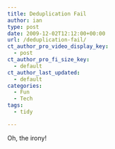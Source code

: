 ```yaml
---
title: Deduplication Fail
author: ian
type: post
date: 2009-12-02T12:12:00+00:00
url: /deduplication-fail/
ct_author_pro_video_display_key:
  - post
ct_author_pro_fi_size_key:
  - default
ct_author_last_updated:
  - default
categories:
  - Fun
  - Tech
tags:
  - tidy

---
```

Oh, the irony!<figure class="kg-card kg-image-card">

<img decoding="async" src="https://blog.iannelson.uk/wp-content/uploads/2023/08/Deduplication_2.png" class="kg-image" alt loading="lazy" /> </figure>